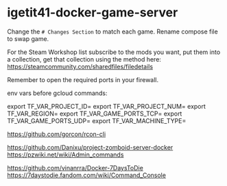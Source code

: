 # igetit41-docker-game-server

Change the ```# Changes Section``` to match each game. Rename compose file to swap game.

For the Steam Workshop list subscribe to the mods you want, put them into a collection, get that collection using the method here: https://steamcommunity.com/sharedfiles/filedetails

Remember to open the required ports in your firewall.

env vars before gcloud commands:

export TF_VAR_PROJECT_ID=<your project id>
export TF_VAR_PROJECT_NUM=<your project number>
export TF_VAR_REGION=<your region>
export TF_VAR_GAME_PORTS_TCP=<tcp ports>
export TF_VAR_GAME_PORTS_UDP=<udp ports>
export TF_VAR_MACHINE_TYPE=<server machine type>



https://github.com/gorcon/rcon-cli

https://github.com/Danixu/project-zomboid-server-docker
https://pzwiki.net/wiki/Admin_commands

https://github.com/vinanrra/Docker-7DaysToDie
https://7daystodie.fandom.com/wiki/Command_Console

